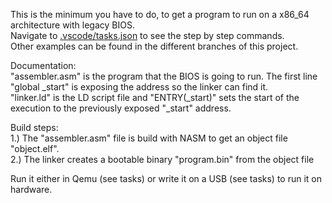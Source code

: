 This is the minimum you have to do, to get a program to run on a x86_64 architecture with legacy BIOS.  
Navigate to <a href=".vscode/tasks.json">.vscode/tasks.json</a> to see the step by step commands.  
Other examples can be found in the different branches of this project.
  
Documentation:  
"assembler.asm" is the program that the BIOS is going to run. The first line "global \_start" is exposing the address so the linker can find it.  
"linker.ld" is the LD script file and "ENTRY(\_start)" sets the start of the execution to the previously exposed "\_start" address.  
  
Build steps:  
1.) The "assembler.asm" file is build with NASM to get an object file "object.elf".  
2.) The linker creates a bootable binary "program.bin" from the object file  
  
Run it either in Qemu (see tasks) or write it on a USB (see tasks) to run it on hardware.  
